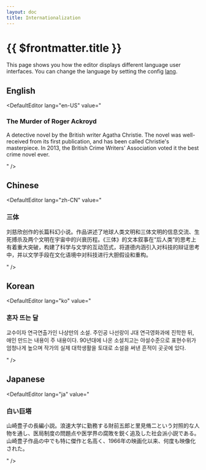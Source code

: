 ```yaml
---
layout: doc
title: Internationalization
---
```


# {{ $frontmatter.title }}

This page shows you how the editor displays different language user interfaces. You can change the language by setting the config [lang](/reference/editor-config.md#lang).

## English

<DefaultEditor lang="en-US" value="
<h3>The Murder of Roger Ackroyd</h3>
<p>A detective novel by the British writer Agatha Christie. The novel was well-received from its first publication, and has been called Christie's masterpiece. In 2013, the British Crime Writers' Association voted it the best crime novel ever.</p>
" />

## Chinese

<DefaultEditor lang="zh-CN" value="
<h3>三体</h3>
<p>刘慈欣创作的长篇科幻小说。作品讲述了地球人类文明和三体文明的信息交流、生死搏杀及两个文明在宇宙中的兴衰历程。《三体》的文本叙事在“后人类”的思考上有着重大突破，构建了科学与文学的互动范式，将道德内涵引入对科技的辩证思考中，并以文学手段在文化语境中对科技进行大胆假设和重构。</p>
" />

## Korean

<DefaultEditor lang="ko" value="
<h3>혼자 뜨는 달</h3>
<p>교수이자 연극연출가인 나상만의 소설. 주인공 나선랑이 J대 연극영화과에 진학한 뒤, 애인 만드는 내용이 주 내용이다. 90년대에 나온 소설치고는 야설수준으로 표현수위가 엄청나게 높으며 작가의 실제 대학생활을 토대로 소설을 써낸 흔적이 곳곳에 있다.</p>
" />

## Japanese

<DefaultEditor lang="ja" value="
<h3>白い巨塔</h3>
<p>山崎豊子の長編小説。浪速大学に勤務する財前五郎と里見脩二という対照的な人物を通し、医局制度の問題点や医学界の腐敗を鋭く追及した社会派小説である。山崎豊子作品の中でも特に傑作と名高く、1966年の映画化以来、何度も映像化された。</p>
" />
